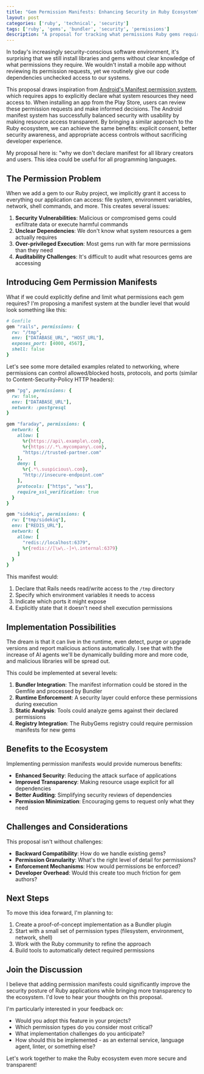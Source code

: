 ```yaml
---
title: "Gem Permission Manifests: Enhancing Security in Ruby Ecosystem"
layout: post
categories: ['ruby', 'technical', 'security']
tags: ['ruby', 'gems', 'bundler', 'security', 'permissions']
description: "A proposal for tracking what permissions Ruby gems require, bringing more transparency and security to the ecosystem."
---
```


In today's increasingly security-conscious software environment, it's surprising that we still install libraries and gems without clear knowledge of what permissions they require. We wouldn't install a mobile app without reviewing its permission requests, yet we routinely give our code dependencies unchecked access to our systems.

This proposal draws inspiration from [Android's Manifest permission system](https://developer.android.com/guide/topics/manifest/manifest-intro#perms), which requires apps to explicitly declare what system resources they need access to. When installing an app from the Play Store, users can review these permission requests and make informed decisions. The Android manifest system has successfully balanced security with usability by making resource access transparent. By bringing a similar approach to the Ruby ecosystem, we can achieve the same benefits: explicit consent, better security awareness, and appropriate access controls without sacrificing developer experience.

My proposal here is: "why we don't declare manifest for all library creators and users. This idea could be useful for all programming languages.


## The Permission Problem

When we add a gem to our Ruby project, we implicitly grant it access to everything our application can access: file system, environment variables, network, shell commands, and more. This creates several issues:

1. **Security Vulnerabilities**: Malicious or compromised gems could exfiltrate data or execute harmful commands
2. **Unclear Dependencies**: We don't know what system resources a gem actually requires
3. **Over-privileged Execution**: Most gems run with far more permissions than they need
4. **Auditability Challenges**: It's difficult to audit what resources gems are accessing


## Introducing Gem Permission Manifests

What if we could explicitly define and limit what permissions each gem requires? I'm proposing a manifest system at the bundler level that would look something like this:

```ruby
# Gemfile
gem "rails", permissions: {
  rw: "/tmp", 
  env: ["DATABASE_URL", "HOST_URL"], 
  exposes_port: [4000, 4567], 
  shell: false 
}
```

Let's see some more detailed examples related to networking, where permissions can control allowed/blocked hosts, protocols, and ports (similar to Content-Security-Policy HTTP headers):

```ruby
gem "pg", permissions: {
  rw: false,
  env: ["DATABASE_URL"],
  network: :postgresql
}

gem "faraday", permissions: {
  network: {
    allow: [
      %r{https://api\.example\.com}, 
      %r{https://.*\.mycompany\.com},
      "https://trusted-partner.com"
    ],
    deny: [
      %r{.*\.suspicious\.com},
      "http://insecure-endpoint.com" 
    ],
    protocols: ["https", "wss"],
    require_ssl_verification: true
  }
}

gem "sidekiq", permissions: {
  rw: ["tmp/sidekiq"],
  env: ["REDIS_URL"],
  network: {
    allow: [
      "redis://localhost:6379",
      %r{redis://[\w\.-]+\.internal:6379}
    ]
  }
}
```

This manifest would:

1. Declare that Rails needs read/write access to the `/tmp` directory
2. Specify which environment variables it needs to access
3. Indicate which ports it might expose
4. Explicitly state that it doesn't need shell execution permissions

## Implementation Possibilities

The dream is that it can live in the runtime, even detect, purge or upgrade versions and report malicious actions automatically. I see that with the increase of AI agents we'll be dynamically building more and more code, and malicious libraries will be spread out.

This could be implemented at several levels:

1. **Bundler Integration**: The manifest information could be stored in the Gemfile and processed by Bundler
2. **Runtime Enforcement**: A security layer could enforce these permissions during execution
3. **Static Analysis**: Tools could analyze gems against their declared permissions
4. **Registry Integration**: The RubyGems registry could require permission manifests for new gems

## Benefits to the Ecosystem

Implementing permission manifests would provide numerous benefits:

- **Enhanced Security**: Reducing the attack surface of applications
- **Improved Transparency**: Making resource usage explicit for all dependencies
- **Better Auditing**: Simplifying security reviews of dependencies
- **Permission Minimization**: Encouraging gems to request only what they need

## Challenges and Considerations

This proposal isn't without challenges:

- **Backward Compatibility**: How do we handle existing gems?
- **Permission Granularity**: What's the right level of detail for permissions?
- **Enforcement Mechanisms**: How would permissions be enforced?
- **Developer Overhead**: Would this create too much friction for gem authors?

## Next Steps

To move this idea forward, I'm planning to:

1. Create a proof-of-concept implementation as a Bundler plugin
2. Start with a small set of permission types (filesystem, environment, network, shell)
3. Work with the Ruby community to refine the approach
4. Build tools to automatically detect required permissions

## Join the Discussion

I believe that adding permission manifests could significantly improve the security posture of Ruby applications while bringing more transparency to the ecosystem. I'd love to hear your thoughts on this proposal.

I'm particularly interested in your feedback on:
- Would you adopt this feature in your projects?
- Which permission types do you consider most critical?
- What implementation challenges do you anticipate?
- How should this be implemented - as an external service, language agent, linter, or something else?

Let's work together to make the Ruby ecosystem even more secure and transparent! 